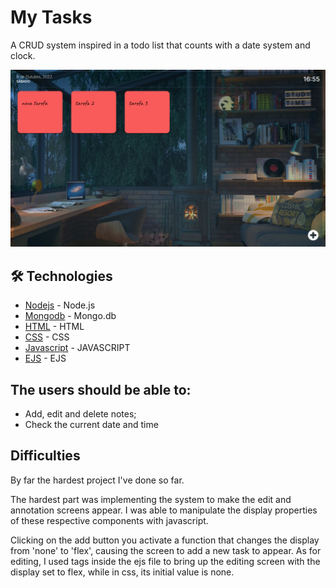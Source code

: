 # My Tasks

A CRUD system inspired in a todo list that counts with a date system and clock.

![design preview](./public/images/presentation.png)


## 🛠️ Technologies

* [Nodejs](https://nodejs.org/en/) - Node.js
* [Mongodb](https://www.mongodb.com/) - Mongo.db
* [HTML](https://developer.mozilla.org/en-US/docs/Web/HTML) - HTML
* [CSS](https://developer.mozilla.org/en-US/docs/Web/CSS) - CSS
* [Javascript](https://developer.mozilla.org/en-US/docs/Web/JavaScript) - JAVASCRIPT
* [EJS](https://ejs.co/) - EJS

##  The users should be able to:

* Add, edit and delete notes;
* Check the current date and time

##  Difficulties

By far the hardest project I've done so far. 

The hardest part was implementing the system to make the edit and annotation screens appear. I was able to manipulate the display properties of these respective components with javascript.

Clicking on the add button you activate a function that changes the display from 'none' to 'flex', causing the screen to add a new task to appear. As for editing, I used tags inside the ejs file to bring up the editing screen with the display set to flex, while in css, its initial value is none.
